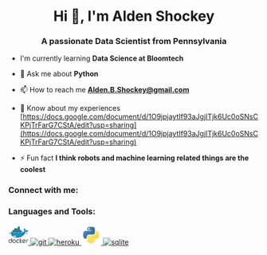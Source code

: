 <h1 align="center">Hi 👋, I'm Alden Shockey</h1>
<h3 align="center">A passionate Data Scientist from Pennsylvania</h3>

- I'm currently learning **Data Science at Bloomtech**

- 💬 Ask me about **Python**

- 📫 How to reach me **Alden.B.Shockey@gmail.com**

- 📄 Know about my experiences [https://docs.google.com/document/d/1O9jpjaytIf93aJgjITjk6Uc0oSNsCKPjTrFarG7CStA/edit?usp=sharing](https://docs.google.com/document/d/1O9jpjaytIf93aJgjITjk6Uc0oSNsCKPjTrFarG7CStA/edit?usp=sharing)

- ⚡ Fun fact **I think robots and machine learning related things are the coolest**

<h3 align="left">Connect with me:</h3>
<p align="left">
</p>

<h3 align="left">Languages and Tools:</h3>
<p align="left"> <a href="https://www.docker.com/" target="_blank" rel="noreferrer"> <img src="https://raw.githubusercontent.com/devicons/devicon/master/icons/docker/docker-original-wordmark.svg" alt="docker" width="40" height="40"/> </a> <a href="https://git-scm.com/" target="_blank" rel="noreferrer"> <img src="https://www.vectorlogo.zone/logos/git-scm/git-scm-icon.svg" alt="git" width="40" height="40"/> </a> <a href="https://heroku.com" target="_blank" rel="noreferrer"> <img src="https://www.vectorlogo.zone/logos/heroku/heroku-icon.svg" alt="heroku" width="40" height="40"/> </a> <a href="https://www.python.org" target="_blank" rel="noreferrer"> <img src="https://raw.githubusercontent.com/devicons/devicon/master/icons/python/python-original.svg" alt="python" width="40" height="40"/> </a> <a href="https://www.sqlite.org/" target="_blank" rel="noreferrer"> <img src="https://www.vectorlogo.zone/logos/sqlite/sqlite-icon.svg" alt="sqlite" width="40" height="40"/> </a> </p>


<!---
AldenShockey/AldenShockey is a ✨ special ✨ repository because its `README.md` (this file) appears on your GitHub profile.
You can click the Preview link to take a look at your changes.
--->
